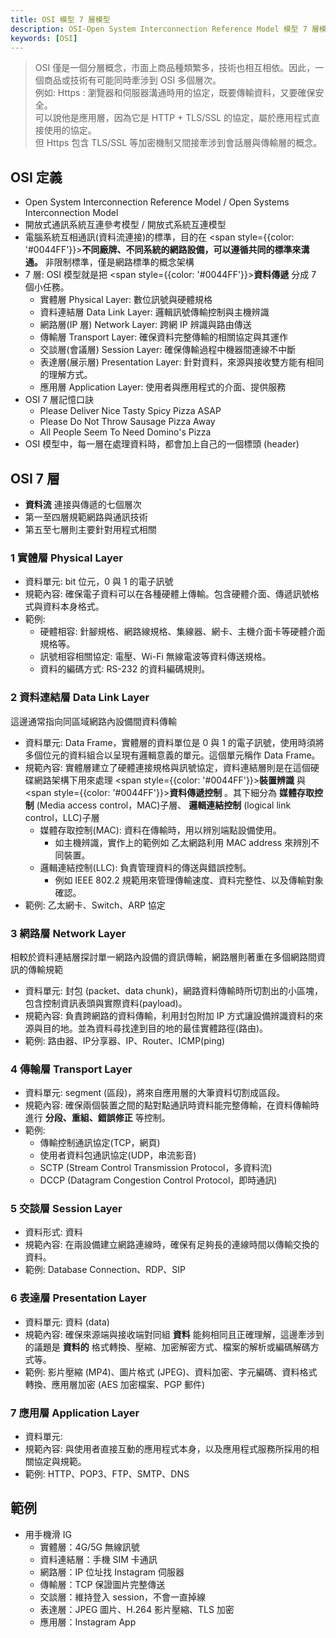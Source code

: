 ```yaml
---
title: OSI 模型 7 層模型
description: OSI-Open System Interconnection Reference Model 模型 7 層模型
keywords: [OSI]
---
```


> OSI 僅是一個分層概念，市面上商品種類繁多，技術也相互相依。因此，一個商品或技術有可能同時牽涉到 OSI 多個層次。  
> 例如: Https : 瀏覽器和伺服器溝通時用的協定，既要傳輸資料，又要確保安全。  
> 可以說他是應用層，因為它是 HTTP + TLS/SSL 的協定，屬於應用程式直接使用的協定。  
> 但 Https 包含 TLS/SSL 等加密機制又間接牽涉到會話層與傳輸層的概念。  

## OSI 定義
* Open System Interconnection Reference Model / Open Systems Interconnection Model
* 開放式通訊系統互連參考模型 / 開放式系統互連模型
* 電腦系統互相通訊\(資料流連接\)的標準，目的在 <span style={{color: '#0044FF'}}>__不同廠牌、不同系統的網路設備，可以遵循共同的標準來溝通。__</span> 非限制標準，僅是網路標準的概念架構
* 7 層: OSI 模型就是把 <span style={{color: '#0044FF'}}>__資料傳遞__</span> 分成 7 個小任務。
    * 實體層 Physical Layer: 數位訊號與硬體規格
    * 資料連結層 Data Link Layer: 邏輯訊號傳輸控制與主機辨識
    * 網路層\(IP 層\) Network Layer: 跨網 IP 辨識與路由傳送
    * 傳輸層 Transport Layer: 確保資料完整傳輸的相關協定與其運作
    * 交談層\(會議層\) Session Layer: 確保傳輸過程中機器間連線不中斷
    * 表達層\(展示層\) Presentation Layer: 針對資料，來源與接收雙方能有相同的理解方式。
    * 應用層 Application Layer: 使用者與應用程式的介面、提供服務
* OSI 7 層記憶口訣    
    * Please Deliver Nice Tasty Spicy Pizza ASAP
    * Please Do Not Throw Sausage Pizza Away
    * All People Seem To Need Domino's Pizza
* OSI 模型中，每一層在處理資料時，都會加上自己的一個標頭 (header)


## OSI 7 層
* __資料流__ 連接與傳遞的七個層次
* 第一至四層規範網路與通訊技術
* 第五至七層則主要針對用程式相關

### 1 實體層 Physical Layer
* 資料單元: bit 位元，0 與 1 的電子訊號
* 規範內容: 確保電子資料可以在各種硬體上傳輸。包含硬體介面、傳遞訊號格式與資料本身格式。
* 範例: 
    * 硬體相容: 針腳規格、網路線規格、集線器、網卡、主機介面卡等硬體介面規格等。
    * 訊號相容相關協定: 電壓、Wi-Fi 無線電波等資料傳送規格。
    * 資料的編碼方式: RS-232 的資料編碼規則。

### 2 資料連結層 Data Link Layer
這邊通常指向同區域網路內設備間資料傳輸  
* 資料單元: Data Frame，實體層的資料單位是 0 與 1 的電子訊號，使用時須將多個位元的資料組合以呈現有邏輯意義的單元。這個單元稱作 Data Frame。
* 規範內容: 實體層建立了硬體連接規格與訊號協定，資料連結層則是在這個硬碟網路架構下用來處理 <span style={{color: '#0044FF'}}>__裝置辨識__</span> 與 <span style={{color: '#0044FF'}}>__資料傳遞控制__</span> 。其下細分為 __媒體存取控制__ \(Media access control，MAC\)子層、 __邏輯連結控制__ \(logical link control，LLC\)子層
    * 媒體存取控制\(MAC\): 資料在傳輸時，用以辨別端點設備使用。
        * 如主機辨識，實作上的範例如 乙太網路利用 MAC address 來辨別不同裝置。
    * 邏輯連結控制\(LLC\): 負責管理資料的傳送與錯誤控制。
        * 例如 IEEE 802.2 規範用來管理傳輸速度、資料完整性、以及傳輸對象確認。
* 範例: 乙太網卡、Switch、ARP 協定

### 3 網路層 Network Layer
相較於資料連結層探討單一網路內設備的資訊傳輸，網路層則著重在多個網路間資訊的傳輸規範
* 資料單元: 封包 \(packet、data chunk\)，網路資料傳輸時所切割出的小區塊，包含控制資訊表頭與實際資料\(payload)。
* 規範內容: 負責跨網路的資料傳輸，利用封包附加 IP 方式讓設備辨識資料的來源與目的地。並為資料尋找達到目的地的最佳實體路徑\(路由)。
* 範例: 路由器、IP分享器、IP、Router、ICMP\(ping\)

### 4 傳輸層 Transport Layer
* 資料單元: segment \(區段\)，將來自應用層的大筆資料切割成區段。
* 規範內容: 確保兩個裝置之間的點對點通訊時資料能完整傳輸，在資料傳輸時進行 __分段、重組、錯誤修正__ 等控制。
* 範例: 
    * 傳輸控制通訊協定\(TCP，網頁\)
    * 使用者資料包通訊協定\(UDP，串流影音\)
    * SCTP \(Stream Control Transmission Protocol，多資料流\)
    * DCCP \(Datagram Congestion Control Protocol，即時通訊\)

### 5 交談層 Session Layer
* 資料形式: 資料 
* 規範內容: 在兩設備建立網路連線時，確保有足夠長的連線時間以傳輸交換的資料。
* 範例: Database Connection、RDP、SIP

### 6 表達層 Presentation Layer
* 資料單元: 資料 \(data\)
* 規範內容: 確保來源端與接收端對同組 __資料__ 能夠相同且正確理解，這邊牽涉到的議題是 __資料的__ 格式轉換、壓縮、加密解密方式、檔案的解析或編碼解碼方式等。
* 範例: 影片壓縮 \(MP4\)、圖片格式 \(JPEG\)、資料加密、字元編碼、資料格式轉換、應用層加密 \(AES 加密檔案、PGP 郵件\)

### 7 應用層 Application Layer
* 資料單元: 
* 規範內容: 與使用者直接互動的應用程式本身，以及應用程式服務所採用的相關協定與規範。
* 範例: HTTP、POP3、FTP、SMTP、DNS

## 範例
* 用手機滑 IG
    * 實體層：4G/5G 無線訊號
    * 資料連結層：手機 SIM 卡通訊
    * 網路層：IP 位址找 Instagram 伺服器
    * 傳輸層：TCP 保證圖片完整傳送
    * 交談層：維持登入 session，不會一直掉線
    * 表達層：JPEG 圖片、H.264 影片壓縮、TLS 加密
    * 應用層：Instagram App
